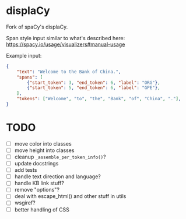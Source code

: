 
# displaCy

Fork of spaCy's displaCy.

Span style input similar to what's described here:
https://spacy.io/usage/visualizers#manual-usage

Example input:

```json
{
    "text": "Welcome to the Bank of China.",
    "spans": [
        {"start_token": 3, "end_token": 6, "label": "ORG"},
        {"start_token": 5, "end_token": 6, "label": "GPE"},
    ],
    "tokens": ["Welcome", "to", "the", "Bank", "of", "China", "."],
}
```

# TODO

- [ ] move color into classes
- [ ] move height into classes
- [ ] cleanup `_assemble_per_token_info()`?
- [ ] update docstrings
- [ ] add tests
- [ ] handle text direction and language?
- [ ] handle KB link stuff?
- [ ] remove "options"?
- [ ] deal with escape_html() and other stuff in utils
- [ ] wsgiref?
- [ ] better handling of CSS
